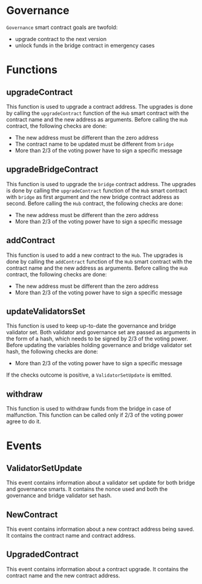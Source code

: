 # Governance

`Governance` smart contract goals are twofold:
- upgrade contract to the next version
- unlock funds in the bridge contract in emergency cases

# Functions

## upgradeContract
This function is used to upgrade a contract address. The upgrades is done by calling the `upgradeContract` function of the `Hub` smart contract with the contract name and the new address as arguments. Before calling the `Hub` contract, the following checks are done:
- The new address must be different than the zero address
- The contract name to be updated must be different from `bridge`
- More than 2/3 of the voting power have to sign a specific message

## upgradeBridgeContract
This function is used to upgrade the `bridge` contract address. The upgrades is done by calling the `upgradeContract` function of the `Hub` smart contract with `bridge` as first argument and the new bridge contract address as second. Before calling the `Hub` contract, the following checks are done:
- The new address must be different than the zero address
- More than 2/3 of the voting power have to sign a specific message

## addContract
This function is used to add a new contract to the `Hub`. The upgrades is done by calling the `addContract` function of the `Hub` smart contract with the contract name and the new address as arguments. Before calling the `Hub` contract, the following checks are done:
- The new address must be different than the zero address
- More than 2/3 of the voting power have to sign a specific message

## updateValidatorsSet
This function is used to keep up-to-date the governance and bridge validator set. Both validator and governance set are passed as arguments in the form of a hash, which needs to be signed by 2/3 of the voting power. Before updating the variables holding governance and bridge validator set hash, the following checks are done:
- More than 2/3 of the voting power have to sign a specific message

If the checks outcome is positive, a `ValidatorSetUpdate` is emitted.

## withdraw
This function is used to withdraw funds from the bridge in case of malfunction. This function can be called only if 2/3 of the voting power agree to do it.

# Events

## ValidatorSetUpdate
This event contains information about a validator set update for both bridge and governance smarts. It contains the nonce used and both the governance and bridge validator set hash.

## NewContract
This event contains information about a new contract address being saved. It contains the contract name and contract address.

## UpgradedContract
This event contains information about a contract upgrade. It contains the contract name and the new contract address.